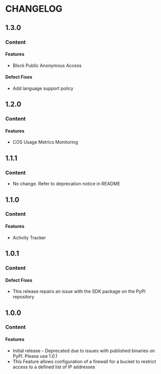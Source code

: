 # CHANGELOG

## 1.3.0

### Content

#### Features

* Block Public Anonymous Access

#### Defect Fixes

* Add language support policy

## 1.2.0

### Content

#### Features

* COS Usage Metrics Monitoring

## 1.1.1

### Content

* No change. Refer to deprecation notice in README

## 1.1.0

### Content

#### Features

* Activity Tracker

## 1.0.1

### Content

#### Defect Fixes

* This release repairs an issue with the SDK package on the PyPI repository

## 1.0.0

### Content

#### Features

* Initial release - Deprecated due to issues with published binaries on PyPI. Please use 1.0.1
* This Feature allows configuration of a firewall for a bucket to restrict access to a defined list of IP addresses
